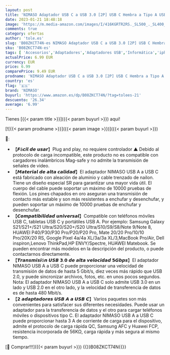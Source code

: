 ```yaml
---
layout: post
title: 'NIMASO Adaptador USB C a USB 3.0 [2P] USB C Hembra a Tipo A USB Macho 5Gbps Nylon Trenzado Compatible con iPhone 12/11 Pro MAX para Samsung Galaxy S20/S20 Huawei P40/P30/P30 Pro Google Pixel 4a/4a XL'
date: 2023-01-21 18:48:18
image: 'https://m.media-amazon.com/images/I/416KGRTR2RS._SL500_._SL400_.jpg'
comments: true
category: ofertas
author: 'tole.es'
slug: 'B08ZKCT74N-es NIMASO Adaptador USB C a USB 3.0 [2P] USB C Hembra a Tipo...'
sku: 'B08ZKCT74N-es'
tags: [ 'Accesorios','Adaptadores','Adaptadores USB','Informática','iphone','nimaso','🇪🇸', ]
actualPrice: 6.99 EUR
currency: EUR
price: 6.99
comparePrice: 9.49 EUR
prodname: 'NIMASO Adaptador USB C a USB 3.0 [2P] USB C Hembra a Tipo A USB Macho 5Gbps Nylon Trenzado Compatible con iPhone 12/11 Pro MAX para Samsung Galaxy S20/S20 Huawei P40/P30/P30 Pro Google Pixel 4a/4a XL'
country: 'es'
flag: '🇪🇸'
brand: 'NIMASO'
buyurl: 'https://www.amazon.es/dp/B08ZKCT74N/?tag=tolees-21'
descuento: '26.34'
average: '6.99'
---
```


Tienes [{{< param title >}}]({{< param buyurl >}}) aqui!

[![{{< param prodname >}}]({{< param image >}})]({{< param buyurl >}})

🔎:

- 【𝙁á𝙘𝙞𝙡 𝙙𝙚 𝙪𝙨𝙖𝙧】Plug and play, no requiere controlador ▲ Debido al protocolo de carga incompatible, este producto no es compatible con cargadores inalámbricos Mag-safe y no admite la transmisión de señales de video.
- 【𝙈𝙖𝙩𝙚𝙧𝙞𝙖𝙡 𝙙𝙚 𝙖𝙡𝙩𝙖 𝙘𝙖𝙡𝙞𝙙𝙖𝙙】El adaptador NIMASO USB A a USB C está fabricado con aleación de aluminio y cable trenzado de nailon. Tiene un diseño especial SR para garantizar una mayor vida útil. El cuerpo del cable puede soportar un máximo de 10000 pruebas de flexión. Los pines chapados en oro aseguran una transmisión de contacto más estable y son más resistentes a enchufar y desenchufar, y pueden soportar un máximo de 10000 pruebas de enchufar y desenchufar.
- 【𝘾𝙤𝙢𝙥𝙖𝙩𝙞𝙗𝙞𝙡𝙞𝙙𝙖𝙙 𝙪𝙣𝙞𝙫𝙚𝙧𝙨𝙖𝙡】Compatible con teléfonos móviles USB C, tabletas USB C y portátiles USB A. Por ejemplo: Samsung Galaxy S21/S21+/S21 Ultra/S20/S20+/S20 Ultra/S10/S9/S8/Note 9/Note 8, HUAWEI P40/P30/P30 Pro/P20/P20 Pro, Mate 20/20 Pro/10/10 Pro/20X/20 RS, Google Pixel 4a/4a XL/3a/3a XL/3,MacBook Pro/Air, Dell inspiron,Lenovo ThinkPad,HP ENVY/Spectre, HUAWEI Matebook. Se pueden encontrar más modelos en la descripción del producto, o puede contactarnos directamente.
- 【𝙏𝙧𝙖𝙣𝙨𝙢𝙞𝙨𝙞ó𝙣 𝙐𝙎𝘽 𝟯.𝟬 𝙙𝙚 𝙖𝙡𝙩𝙖 𝙫𝙚𝙡𝙤𝙘𝙞𝙙𝙖𝙙 𝟱𝙂𝙗𝙥𝙨】El adaptador NIMASO USB A a USB C puede proporcionar una velocidad de transmisión de datos de hasta 5 Gbit/s, diez veces más rápido que USB 2.0, y puede sincronizar archivos, fotos, etc. en unos pocos segundos. Nota: El adaptador NIMASO USB A a USB C solo admite USB 3.0 en un lado y USB 2.0 en el otro lado, y la velocidad de transferencia de datos es de hasta 480 Mbit/s.
- 【𝟮 𝙖𝙙𝙖𝙥𝙩𝙖𝙙𝙤𝙧𝙚𝙨 𝙐𝙎𝘽 𝘼 𝙖 𝙐𝙎𝘽 𝘾】Varios paquetes son más convenientes para satisfacer sus diferentes necesidades. Puede usar un adaptador para la transferencia de datos y el otro para cargar teléfonos móviles o dispositivos tipo C. El adaptador NIMASO USB A a USB C puede proporcionar hasta 3 A de corriente de carga para el dispositivo, admite el protocolo de carga rápida QC, Samsung AFC y Huawei FCP, resistencia incorporada de 56KΩ, carga rápida y más segura al mismo tiempo.

[🛒 Comprar!!!]({{< param buyurl >}})
{{<world>}}B08ZKCT74N{{</world>}}

